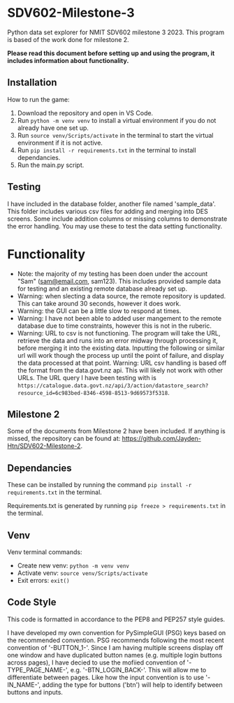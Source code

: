 # SDV602-Milestone-3

Python data set explorer for NMIT SDV602 milestone 3 2023. This program is based of the work done for milestone 2.

<b>Please read this document before setting up and using the program, it includes information about functionality.</b>


## Installation

How to run the game:

1. Download the repository and open in VS Code.
2. Run `python -m venv venv` to install a virtual environment if you do not already have one set up.
3. Run `source venv/Scripts/activate` in the terminal to start the virtual environment if it is not active.
4. Run `pip install -r requirements.txt` in the terminal to install dependancies.
5. Run the main.py script.


## Testing

I have included in the database folder, another file named 'sample_data'. This folder includes various csv files for adding and merging into DES screens. Some include addition columns or missing columns to demonstrate the error handling. You may use these to test the data setting functionality.


# Functionality

- Note: the majority of my testing has been doen under the account "Sam" (sam@email.com, sam123). This includes provided sample data for testing and an existing remote database already set up.
- Warning: when slecting a data source, the remote repository is updated. This can take around 30 seconds, however it does work.
- Warning: the GUI can be a little slow to respond at times.
- Warning: I have not been able to added user mangement to the remote database due to time constraints, however this is not in the ruberic.
- Warning: URL to csv is not functioning. The program will take the URL, retrieve the data and runs into an error midway through processing it, before merging it into the existing data. Inputting the following or similar url will work though the process up until the point of failure, and display the data processed at that point.
Warning: URL csv handling is based off the format from the data.govt.nz api. This will likely not work with other URLs. The URL query I have been testing with is `https://catalogue.data.govt.nz/api/3/action/datastore_search?resource_id=6c983bed-8346-4598-8513-9d69573f5318`.


## Milestone 2

Some of the documents from Milestone 2 have been included. If anything is missed, the repository can be found at: https://github.com/Jayden-Htn/SDV602-Milestone-2.


## Dependancies

These can be installed by running the command `pip install -r requirements.txt` in the terminal.

Requirements.txt is generated by running `pip freeze > requirements.txt` in the terminal.


## Venv

Venv terminal commands:
- Create new venv: `python -m venv venv`
- Activate venv: `source venv/Scripts/activate`
- Exit errors: `exit()`


## Code Style

This code is formatted in accordance to the PEP8 and PEP257 style guides.

I have developed my own convention for PySimpleGUI (PSG) keys based on the recommended convention. PSG recommends following the most recent convention of '-BUTTON_1-'. Since I am having multiple screens display off one window and have duplicated button names (e.g. multiple login buttons across pages), I have decied to use the mofiied convention of '-TYPE_PAGE_NAME-', e.g. '-BTN_LOGIN_BACK-'. This will allow me to differentiate between pages. Like how the input convention is to use '-IN_NAME-', adding the type for buttons ('btn') will help to identify between buttons and inputs.
